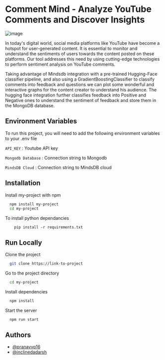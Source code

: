 
# Comment Mind - Analyze YouTube Comments and Discover Insights

![image](https://cdn.discordapp.com/attachments/1041723116512100452/1102132895264542781/Blog_Poster.png)

In today's digital world, social media platforms like YouTube have become a hotspot for user-generated content. It is essential to monitor and understand the sentiments of users towards the content posted on these platforms. Our tool addresses this need by using cutting-edge technologies to perform sentiment analysis on YouTube comments.

Taking advantage of Mindsdb integration with a pre-trained Hugging-Face classifier pipeline, and also using a GradientBoostingClassifier to classify comments into feedback and questions we can plot some wonderful and interactive graphs for the content creator to understand his audience. The hugging face integration further classifies feedback into Positive and Negative ones to understand the sentiment of feedback and store them in the MongoDB database.







## Environment Variables

To run this project, you will need to add the following environment variables to your .env file

`API_KEY` : Youtube API key

`Mongodb Database` : Connection string to Mongodb

`MindsDB Cloud` : Connection string to MindsDB cloud 


## Installation

Install my-project with npm

```bash
  npm install my-project
  cd my-project
```
 To install python dependancies 

```
    pip install -r requirements.txt
```


    
## Run Locally

Clone the project

```bash
  git clone https://link-to-project
```

Go to the project directory

```bash
  cd my-project
```

Install dependencies

```bash
  npm install
```

Start the server

```bash
  npm run start
```


## Authors

- [@pranavvp16](https://github.com/pranavvp16)
- [@inclinedadarsh](https://github.com/inclinedadarsh)


